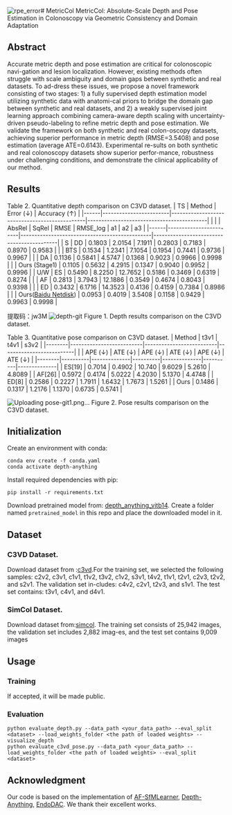 ![rpe_error](https://github.com/user-attachments/assets/cba36aae-9be1-4f75-8fe6-ed73123691b2)# MetricCol
MetricCol: Absolute-Scale Depth and Pose Estimation in Colonoscopy via Geometric Consistency and Domain Adaptation
## Abstract
Accurate metric depth and pose estimation are critical for colonoscopic navi-gation and lesion localization. However, existing methods often struggle with scale ambiguity and domain gaps between synthetic and real datasets. To ad-dress these issues, we propose a novel framework consisting of two stages: 1) a fully supervised depth estimation model utilizing synthetic data with anatomi-cal priors to bridge the domain gap between synthetic and real datasets, and 2) a weakly supervised joint learning approach combining camera-aware depth scaling with uncertainty-driven pseudo-labeling to refine metric depth and pose estimation. We validate the framework on both synthetic and real colon-oscopy datasets, achieving superior performance in metric depth (RMSE=3.5408) and pose estimation (average ATE=0.6143). Experimental re-sults on both synthetic and real colonoscopy datasets show superior perfor-mance, robustness under challenging conditions, and demonstrate the clinical applicability of our method. 

## Results
Table 2. Quantitative depth comparison on C3VD dataset. 
| TS   | Method                 | Error (↓)                                     | Accuracy (↑)                              |
|------|------------------------|-----------------------------------------------|-------------------------------------------|
|      |                        | AbsRel   | SqRel   | RMSE    | RMSE_log | a1      | a2      | a3      |
|------|------------------------|-----------------------------------------------|-------------------------------------------|
| S    | DD                 | 0.1803   | 2.0154  | 7.1911  | 0.2803   | 0.7183  | 0.8970  | 0.9583  |
|      | BTS                | 0.1534   | 1.2341  | 7.1054  | 0.1954   | 0.7441  | 0.9736  | 0.9967  |
|      | DA                | 0.1136   | 0.5841  | 4.5747  | 0.1368   | 0.9023  | 0.9966  | 0.9998  |
|      | Ours (Stage1)          | 0.1105   | 0.5632  | 4.2915  | 0.1347   | 0.9040  | 0.9952  | 0.9996  |
| U/W  | ES                | 0.5490   | 8.2250  | 12.7652 | 0.5186   | 0.3469  | 0.6319  | 0.8274  |
|      | AF                 | 0.2813   | 3.7943  | 12.1886 | 0.3549   | 0.4674  | 0.8043  | 0.9398  |
|      | ED                  | 0.3432   | 6.1716  | 14.3523 | 0.4136   | 0.4159  | 0.7384  | 0.8986  |
|      | Ours([Baidu Netdisk](https://pan.baidu.com/s/1Osp-iavHERogxzs2XF-zng?pwd=jw3M))                   | 0.0953   | 0.4019  | 3.5408  | 0.1158   | 0.9429  | 0.9963  | 0.9998  |


提取码：jw3M 
![depth-git](https://github.com/user-attachments/assets/86bc663a-d082-4eed-a473-694bb615ddfa)
Figure 1. Depth results comparison on the C3VD dataset.

Table 3. Quantitative pose comparison on C3VD dataset.
| Method | t3v1                    | t4v1                    | s3v2                    |
|--------|--------------------------|--------------------------|--------------------------|
|        | APE (↓) | ATE (↓)      | APE (↓) | ATE (↓)      | APE (↓) | ATE (↓)      |
|--------|----------|--------------|----------|--------------|----------|--------------|
| ES[19] | 0.7014   | 0.4902       | 10.740  | 9.6029       | 5.2610   | 4.8089       |
| AF[26] | 0.5972   | 0.4174       | 5.0222  | 4.2030       | 5.1370   | 4.4748       |
| ED[8]  | 0.2586   | 0.2227       | 1.7911  | 1.6432       | 1.7673   | 1.5261       |
| Ours   | 0.1486   | 0.1317       | 1.2176  | 1.1370       | 0.6735   | 0.5741       |


![Uploading pose-git1.png…]()
Figure 2. Pose results comparison on the C3VD dataset.

## Initialization

Create an environment with conda:
```
conda env create -f conda.yaml
conda activate depth-anything
```

Install required dependencies with pip:
```
pip install -r requirements.txt
```

Download pretrained model from: [depth_anything_vitb14](https://drive.google.com/file/d/163ILZcnz_-IUoIgy1UF_r7PAQBqgDbll/view?usp=sharing). Create a folder named ```pretrained_model``` in this repo and place the downloaded model in it.

## Dataset 
### C3VD Dataset.
Download dataset from :[c3vd](https://durrlab.github.io/C3VD/).For the training set, we selected the following samples: c2v2, c3v1, c1v1, t1v2, t3v2, c1v2, s3v1, t4v2, t1v1, t2v1, c2v3, t2v2, and s2v1. The validation set in-cludes: c4v2, c2v1, t2v3, and s1v1. The test set contains: t3v1, c4v1, and d4v1.
### SimCol Dataset. 
Download dataset from:[simcol](https://github.com/anitarau/simcol). The training set consists of 25,942 images, the validation set includes 2,882 imag-es, and the test set contains 9,009 images

## Usage
### Training
If accepted, it will be made public.

### Evaluation
```
python evaluate_depth.py --data_path <your_data_path> --eval_split <dataset> --load_weights_folder <the path of loaded weights> --visualize_depth
python evaluate_c3vd_pose.py --data_path <your_data_path> --load_weights_folder <the path of loaded weights> --eval_split <dataset>
```

## Acknowledgment
Our code is based on the implementation of [AF-SfMLearner](https://github.com/ShuweiShao/AF-SfMLearner), [Depth-Anything](https://github.com/LiheYoung/Depth-Anything), [EndoDAC](https://github.com/BeileiCui/EndoDAC). We thank their excellent works.

